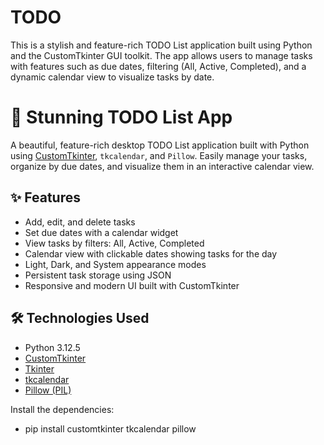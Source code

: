 # TODO
This is a stylish and feature-rich TODO List application built using Python and the CustomTkinter GUI toolkit. The app allows users to manage tasks with features such as due dates, filtering (All, Active, Completed), and a dynamic calendar view to visualize tasks by date.
# 📝 Stunning TODO List App

A beautiful, feature-rich desktop TODO List application built with Python using [CustomTkinter](https://github.com/TomSchimansky/CustomTkinter), `tkcalendar`, and `Pillow`. Easily manage your tasks, organize by due dates, and visualize them in an interactive calendar view.

## ✨ Features

- Add, edit, and delete tasks
- Set due dates with a calendar widget
- View tasks by filters: All, Active, Completed
- Calendar view with clickable dates showing tasks for the day
- Light, Dark, and System appearance modes
- Persistent task storage using JSON
- Responsive and modern UI built with CustomTkinter

## 🛠 Technologies Used

- Python 3.12.5
- [CustomTkinter](https://github.com/TomSchimansky/CustomTkinter)
- [Tkinter](https://docs.python.org/3/library/tkinter.html)
- [tkcalendar](https://github.com/j4321/tkcalendar)
- [Pillow (PIL)](https://python-pillow.org)

Install the dependencies:
- pip install customtkinter tkcalendar pillow
